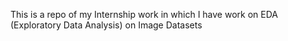 This is a repo of my Internship work in which I have work on EDA (Exploratory Data Analysis) on Image Datasets
